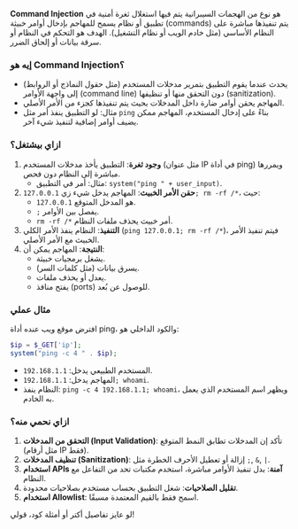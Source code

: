 **Command Injection** هو نوع من الهجمات السيبرانية يتم فيها استغلال ثغرة أمنية في تطبيق أو نظام يسمح للمهاجم بإدخال أوامر خبيثة (commands) يتم تنفيذها مباشرة على النظام الأساسي (مثل خادم الويب أو نظام التشغيل). الهدف هو التحكم في النظام أو سرقة بيانات أو إلحاق الضرر.

### **إيه هو Command Injection؟**
- يحدث عندما يقوم التطبيق بتمرير مدخلات المستخدم (مثل حقول النماذج أو الروابط) إلى واجهة الأوامر (command line) دون التحقق منها أو تنظيفها (sanitization).
- المهاجم يحقن أوامر ضارة داخل المدخلات بحيث يتم تنفيذها كجزء من الأمر الأصلي.
- مثال: لو التطبيق ينفذ أمر مثل `ping` بناءً على إدخال المستخدم، المهاجم ممكن يضيف أوامر إضافية لتنفيذ شيء آخر.

### **ازاي بيشتغل؟**
1. **وجود ثغرة**: التطبيق يأخذ مدخلات المستخدم (مثل عنوان IP في أداة ping) ويمررها مباشرة إلى النظام دون فحص.
   - مثال: أمر في التطبيق: `system("ping " + user_input)`.
2. **حقن الأمر الخبيث**: المهاجم يدخل شيء زي `127.0.0.1; rm -rf /*`، حيث:
   - `127.0.0.1` هو المدخل المتوقع.
   - `;` يفصل بين الأوامر.
   - `rm -rf /*` أمر خبيث يحذف ملفات النظام.
3. **التنفيذ**: النظام ينفذ الأمر الكلي (`ping 127.0.0.1; rm -rf /*`)، فيتم تنفيذ الأمر الخبيث مع الأمر الأصلي.
4. **النتيجة**: المهاجم يمكن أن:
   - يشغل برمجيات خبيثة.
   - يسرق بيانات (مثل كلمات السر).
   - يعدل أو يحذف ملفات.
   - يفتح منافذ (ports) للوصول عن بُعد.

### **مثال عملي**
افترض موقع ويب عنده أداة ping، والكود الداخلي هو:
```php
$ip = $_GET['ip'];
system("ping -c 4 " . $ip);
```
- المستخدم الطبيعي يدخل: `192.168.1.1`.
- المهاجم يدخل: `192.168.1.1; whoami`.
- النظام ينفذ: `ping -c 4 192.168.1.1; whoami`، ويظهر اسم المستخدم الذي يعمل به الخادم.

### **ازاي نحمي منه؟**
1. **التحقق من المدخلات (Input Validation)**: تأكد إن المدخلات تطابق النمط المتوقع (مثل أرقام IP فقط).
2. **تنظيف المدخلات (Sanitization)**: إزالة أو تعطيل الأحرف الخطرة مثل `;`, `&`, `|`.
3. **استخدام APIs آمنة**: بدل تنفيذ الأوامر مباشرة، استخدم مكتبات تحد من التفاعل مع النظام.
4. **تقليل الصلاحيات**: شغل التطبيق بحساب مستخدم بصلاحيات محدودة.
5. **استخدام Allowlist**: اسمح فقط بالقيم المعتمدة مسبقًا.

لو عايز تفاصيل أكتر أو أمثلة كود، قولي!